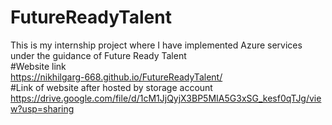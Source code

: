 # FutureReadyTalent
This is my internship project where I have implemented Azure services under the guidance of Future  Ready Talent
<br>
#Website link
<br>
https://nikhilgarg-668.github.io/FutureReadyTalent/
<br>
#Link of website after hosted by storage account
<br>
https://drive.google.com/file/d/1cM1JjQyjX3BP5MIA5G3xSG_kesf0qTJg/view?usp=sharing
